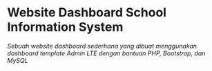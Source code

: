 # Website Dashboard School Information System

*Sebuah website dashboard sederhana yang dibuat menggunakan dashboard template Admin LTE dengan bantuan PHP, Bootstrap, dan MySQL*


